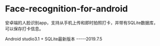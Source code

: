 # Face-recognition-for-android
安卓端的人脸识别app，支持从手机上传和即时拍照打卡，并带有SQLite数据库，可以保存打卡信息。

Android studio3.1 + SQLite最新版本                          -----2019.7.5
